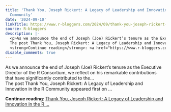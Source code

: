 ```yaml
---
title: 'Thank You, Joseph Rickert: A Legacy of Leadership and Innovation in the R
  Community'
date: '2024-09-10'
linkTitle: https://www.r-bloggers.com/2024/09/thank-you-joseph-rickert-a-legacy-of-leadership-and-innovation-in-the-r-community/
source: R-bloggers
description: |-
  <p>As we announce the end of Joseph (Joe) Rickert’s tenure as the Executive Director of the R Consortium, we reflect on his remarkable contributions that have significantly contributed to the...<br />
  The post Thank You, Joseph Rickert: A Legacy of Leadership and Innovation in the R Community appeared first on ...</p>
  <strong>Continue reading</strong>: <a href="https://www.r-bloggers.com/2024/09/thank-you-joseph-rickert-a-legacy-of-leadership-and-innovation-in-the-r-community/">Thank You, Joseph Rickert: A Legacy of Leadership and Innovation in the R ...
disable_comments: true
---
```

<p>As we announce the end of Joseph (Joe) Rickert’s tenure as the Executive Director of the R Consortium, we reflect on his remarkable contributions that have significantly contributed to the...<br />
The post Thank You, Joseph Rickert: A Legacy of Leadership and Innovation in the R Community appeared first on ...</p>
<strong>Continue reading</strong>: <a href="https://www.r-bloggers.com/2024/09/thank-you-joseph-rickert-a-legacy-of-leadership-and-innovation-in-the-r-community/">Thank You, Joseph Rickert: A Legacy of Leadership and Innovation in the R ...